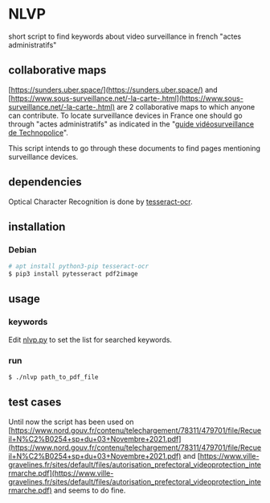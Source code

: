 # NLVP
short script to find keywords about video surveillance in french "actes administratifs"


## collaborative maps

[https://sunders.uber.space/](https://sunders.uber.space/) and
[https://www.sous-surveillance.net/-la-carte-.html](https://www.sous-surveillance.net/-la-carte-.html) are 2
collaborative maps to which anyone can contribute. To locate surveillance devices in France one should go through
"actes administratifs" as indicated in the "[guide vidéosurveillance de Technopolice](https://technopolice.fr/guide-videosurveillance.pdf)".

This script intends to go through these documents to find pages mentioning surveillance devices.


## dependencies

Optical Character Recognition is done by [tesseract-ocr](https://tesseract-ocr.github.io/).


## installation


### Debian

```bash
# apt install python3-pip tesseract-ocr
$ pip3 install pytesseract pdf2image
```


## usage


### keywords

Edit [nlvp.py](nlvp.py#L11) to set the list for searched keywords.


### run

```bash
$ ./nlvp path_to_pdf_file
```


## test cases

Until now the script has been used on
[https://www.nord.gouv.fr/contenu/telechargement/78311/479701/file/Recueil+N%C2%B0254+sp+du+03+Novembre+2021.pdf](https://www.nord.gouv.fr/contenu/telechargement/78311/479701/file/Recueil+N%C2%B0254+sp+du+03+Novembre+2021.pdf)
and [https://www.ville-gravelines.fr/sites/default/files/autorisation_prefectoral_videoprotection_intermarche.pdf](https://www.ville-gravelines.fr/sites/default/files/autorisation_prefectoral_videoprotection_intermarche.pdf)
and seems to do fine.
